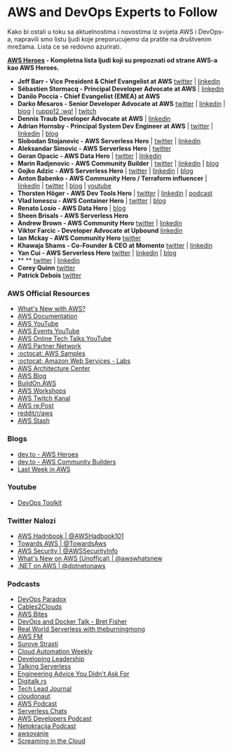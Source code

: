 # AWS and DevOps Experts to Follow

Kako bi ostali u toku sa aktuelnostima i novostima iz svijeta AWS i DevOps-a, napravili smo listu ljudi koje preporucujemo da pratite na društvenim mrežama. Lista ce se redovno azurirati.

**[AWS Heroes](https://aws.amazon.com/developer/community/heroes/) - Kompletna lista ljudi koji su prepoznati od strane AWS-a kao AWS Heroes.**

- **Jeff Barr - Vice President & Chief Evangelist at AWS** [twitter](https://twitter.com/jeffbarr) | [linkedin](https://www.linkedin.com/in/jeffbarr/)
- **Sébastien Stormacq - Principal Developer Advocate at AWS** | [linkedin](https://www.linkedin.com/in/sebastienstormacq/)
- **Danilo Poccia - Chief Evangelist (EMEA) at AWS**
- **Darko Mesaros - Senior Developer Advocate at AWS**  [twitter](https://twitter.com/darkosubotica) | [linkedin](https://www.linkedin.com/in/darko-mesaros/) | [blog](https://www.buildon.aws/) | [ruppp12 :wq!](https://www.rup12.net/) | [twitch](https://www.twitch.tv/ruptwelve)
- **Dennis Traub Developer Advocate at AWS** | [linkedin](https://www.linkedin.com/in/dennis-traub/)
- **Adrian Hornsby - Principal System Dev Engineer at AWS** | [twitter](https://twitter.com/adhorn) | [linkedin](https://www.linkedin.com/in/adrianhornsby/) | [blog](https://adhorn.medium.com/)
- **Slobodan Stojanovic - AWS Serverless Hero** | [twitter](https://twitter.com/slobodan_) | [linkedin](https://www.linkedin.com/in/sstojanovic/)
- **Aleksandar Simovic - AWS Serverless Hero** | [twitter](https://twitter.com/simalexan)
- **Goran Opacic - AWS Data Hero** | [twitter]() | [linkedin]()
- **Marin Radjenovic - AWS Community Builder** | [twitter]() | [linkedin]() | [blog](https://medium.com/@marinradjenovic)
- **Gojko Adzic - AWS Serverless Hero** | [twitter]() | [linkedin]() | [blog](https://serverless.pub/)
- **Anton Babenko - AWS Community Hero / Terraform influencer** | [linkedin](https://www.linkedin.com/in/antonbabenko/) | [twitter](https://twitter.com/antonbabenko) | [blog](https://www.weekly.tf/) | [youtube](https://www.youtube.com/channel/UCGH0yYPvlCN1VjSFMGVmFgQ)
- **Thorsten Höger - AWS Dev Tools Hero** | [twitter]() | [linkedin]() | [podcast]()
- **Vlad Ionescu - AWS Container Hero** | [twitter](https://twitter.com/iamvlaaaaaaad/) | [blog](https://www.vladionescu.me/)
- **Renato Losio - AWS Data Hero** | [blog](https://cloudiamo.com/)
- **Sheen Brisals - AWS Serverless Hero**
- **Andrew Brown - AWS Community Hero** [twitter](https://twitter.com/andrewbrown/) | [linkedin](https://www.linkedin.com/in/andrew-wc-brown/)
- **Viktor Farcic - Developer Advocate at Upbound** [linkedin](https://www.linkedin.com/in/viktorfarcic/)
- **Ian Mckay - AWS Community Hero** [twitter](https://twitter.com/iann0036)
- **Khawaja Shams - Co-Founder & CEO at Momento** [twitter](https://twitter.com/ksshams) | [linkedin](https://www.linkedin.com/in/kshams/)
- **Yan Cui - AWS Serverless Hero** [twitter](https://twitter.com/theburningmonk) | [linkedin](https://www.linkedin.com/in/theburningmonk/) | [blog](https://theburningmonk.medium.com/)
- ** ** [twitter]() | [linkedin]()
- **Corey Quinn** [twitter](https://twitter.com/QuinnyPig)
- **Patrick Debois** [twitter](https://twitter.com/patrickdebois)

### AWS Official Resources
- [What's New with AWS?](https://aws.amazon.com/new/)
- [AWS Documentation](https://aws.amazon.com/documentation-overview/)
- [AWS YouTube](https://www.youtube.com/user/AmazonWebServices)
- [AWS Events YouTube](https://www.youtube.com/@AWSEventsChannel)
- [AWS Online Tech Talks YouTube](https://www.youtube.com/@AWSOnlineTechTalks)
- [AWS Partner Network](https://www.youtube.com/@AWSPartnerNetwork)
- [:octocat: AWS Samples](https://github.com/aws-samples)
- [:octocat: Amazon Web Services - Labs](https://github.com/awslabs)
- [AWS Architecture Center](https://aws.amazon.com/architecture)
- [AWS Blog](https://aws.amazon.com/blogs/)
- [BuildOn.AWS](https://www.buildon.aws/)
- [AWS Workshops](https://workshops.aws/)
- [AWS Twitch Kanal](https://www.twitch.tv/aws)
- [AWS re:Post](https://repost.aws/)
- [reddit/r/aws](https://www.reddit.com/r/aws/)
- [AWS Stash](https://awsstash.com/)
### Blogs
- [dev.to - AWS Heroes](https://dev.to/aws-heroes)
- [dev.to - AWS Community Builders](https://dev.to/aws-builders)
- [Last Week in AWS](https://ref.lastweekinaws.com/dfiinf)

### Youtube
- [DevOps Toolkit](https://www.youtube.com/@DevOpsToolkit/videos)

### Twitter Nalozi
- [AWS Hadnbook | @AWSHadbook101](https://twitter.com/AWSHandbook101)
- [Towards AWS | @TowardsAws](https://twitter.com/TowardsAws)
- [AWS Security | @AWSSecurityInfo](https://twitter.com/AWSSecurityInfo)
- [What's New on AWS (Unoffical) | @awswhatsnew](https://twitter.com/awswhatsnew)  
- [.NET on AWS | @dotnetonaws](https://twitter.com/dotnetonaws)

### Podcasts
- [DevOps Paradox](https://open.spotify.com/show/6VRDZ6E89JfNY9BCANx70m?si=077b108747a0421e)
- [Cables2Clouds](https://open.spotify.com/show/0XiacmzJ7FYilmOqBZPQaE?si=57dde8c89b00474b)
- [AWS Bites](https://open.spotify.com/show/3Lh7PzqBFV6yt5WsTAmO5q?si=182d1c30b0cc4789)
- [DevOps and Docker Talk - Bret Fisher](https://open.spotify.com/show/2q5GOLTmNGpHYmrrZ0Ik73?si=92b0d53a762c4676)
- [Real World Serverless with theburningmong](https://open.spotify.com/show/4Ts4BGGcQvwtvwF0XXq0nE?si=9adad8d869d9439f)
- [AWS FM](https://open.spotify.com/show/3J1QKpYBOBggThvdNH9uD1?si=9b312c4f0173489f)
- [Surove Strasti](https://open.spotify.com/show/6mlsvDZWLDNL9DAUVTcSmF?si=9c3c11a40b9448ba)
- [Cloud Automation Weekly](https://open.spotify.com/show/7J3rTmvAES6brOiMrdGfUk?si=75b8b0d765af4eac)
- [Developing Leadership](https://open.spotify.com/show/4a6izDjcua7kh9SDyFzqFh?si=687b5791c11b48a5)
- [Talking Serverless](https://open.spotify.com/show/0JuJlYhsAMzLsPJm6Pk2A6?si=8b3206c71f684dd7)
- [Engineering Advice You Didn't Ask For](https://open.spotify.com/show/199cUFlgvdrGKhZK9oHnOh?si=3e1e780d1fad41a8)
- [Digitalk.rs](https://open.spotify.com/show/7ykld3nayLv8udDZ6bMG8N?si=e39b3515dd024e2e)
- [Tech Lead Journal](https://open.spotify.com/show/5suS91H6OfqDt14ZsOD4RV?si=f2725b1a717f410a)
- [cloudonaut](https://open.spotify.com/show/1M44gYEuSZs3YX6zDUcVZs?si=c12b03e4a72a44ee)
- [AWS Podcast](https://open.spotify.com/show/363iMcjThX5KNpfSHPRAjj?si=5ae8b28197d74e4b)
- [Serverless Chats](https://open.spotify.com/show/0r9PlWkq4mXoKL3fAIh5Ux?si=c1b59313cbc44dd5)
- [AWS Developers Podcast](https://open.spotify.com/show/7rQjgnBvuyr18K03tnEHBI?si=c7876cba2b1a4345)
- [Netokracija Podcast](https://open.spotify.com/show/1JeEKPdFXJopMUEPXucMUK?si=36401caa1c47479b)
- [awsovanje](https://open.spotify.com/show/3lY7x5aJiOgJ5CIiC7LkrY?si=4a0bfc39b1b74630)
- [Screaming in the Cloud](https://open.spotify.com/show/3fBA9eNkGliCzp3Xuy1GVd?si=3c9db566573a4ab5)
